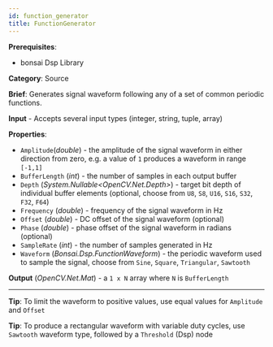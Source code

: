 ```yaml
---
id: function_generator
title: FunctionGenerator
---
```


**Prerequisites**:
-   bonsai Dsp Library

**Category**: Source

**Brief**: Generates signal waveform following any of a set of common periodic functions.

**Input** - Accepts several input types (integer, string, tuple, array)

**Properties**:
- `Amplitude`(*double*) - the amplitude of the signal waveform in either direction from zero, e.g. a value of `1` produces a waveform in range `[-1,1]`
- `BufferLength` (*int*) - the number of samples in each output buffer
- `Depth` (*System.Nullable&lt;OpenCV.Net.Depth&gt;*) - target bit depth of individual buffer elements (optional, choose from `U8`, `S8`, `U16`, `S16`, `S32`, `F32`, `F64`)
- `Frequency` (*double*) - frequency of the signal waveform in Hz
- `Offset` (*double*) - DC offset of the signal waveform (optional)
- `Phase` (*double*) - phase offset of the signal waveform in radians (optional)
- `SampleRate` (*int*) - the number of samples generated in Hz
- `Waveform` (*Bonsai.Dsp.FunctionWaveform*) - the periodic waveform used to sample the signal, choose from `Sine`, `Square`, `Triangular`, `Sawtooth`

**Output** (*OpenCV.Net.Mat*) - a `1 x N` array where `N` is `BufferLength`

---

**Tip**: To limit the waveform to positive values, use equal values for `Amplitude` and `Offset`

**Tip**: To produce a rectangular waveform with variable duty cycles, use `Sawtooth` waveform type, followed by a `Threshold` (Dsp) node
